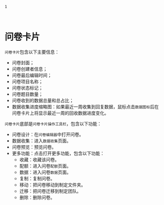 ```index
1
```
```tag

```
```summary

```

# 问卷卡片

`问卷卡片`包含以下主要信息：
+ 问卷封面；
+ 问卷创建者信息；
+ 问卷最后编辑时间；
+ 问卷项目名称；
+ 问卷状态标记；
+ 问卷题目数量；
+ 问卷收到的数据总量和总占比；
+ 数据收集进度缩略图：如果最近一周收集到回复数据，鼠标点击`数据图标`后在问卷卡片上将显示最近一周的回收数据进度变化。

`问卷卡片`底部是`问卷卡片操作工具栏`，包含以下功能：
+ 问卷设计：在`问卷编辑器`中打开问卷。
+ 数据收集：进入`数据收集`页面。
+ 问卷预览：预览问卷。
+ 更多功能：点击打开更多功能，包含以下功能：
  + 收藏：收藏该问卷。
  + 配额：进入问卷`配额`页面。
  + 数据：进入问卷`数据`页面。
  + 复制：复制问卷。
  + 移动：把问卷移动到制定文件夹。
  + 迁移：把问卷迁移到制定团队。
  + 删除：删除问卷。